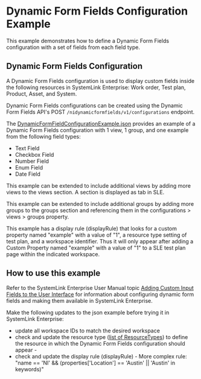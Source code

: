 # Dynamic Form Fields Configuration Example

This example demonstrates how to define a Dynamic Form Fields configuration 
with a set of fields from each field type.

## Dynamic Form Fields Configuration

A Dynamic Form Fields configuration is used to display custom fields inside 
the following resources in SystemLink Enterprise: Work order, Test plan, 
Product, Asset, and System. 

Dynamic Form Fields configurations can be created using the Dynamic Form 
Fields API's POST `/nidynamicformfields/v1/configurations` endpoint. 

The [DynamicFormFieldConfigurationExample.json](DynamicFormFieldConfigurationExample.json) 
provides an example of a Dynamic Form Fields configuration with 1 view,
1 group, and one example from the following field types:

  - Text Field
  - Checkbox Field
  - Number Field
  - Enum Field
  - Date Field

This example can be extended to include additional views by adding more views to the views section. A section is displayed as tab in SLE.

This example can be extended to include additional groups by adding more groups to the groups section and referencing them in the configurations > views > groups property.

This example has a display rule (displayRule) that looks for a custom property named "example" with a value of "1", a resource type setting of test plan, and a workspace identifier. Thus it will only appear after adding a Custom Property named "example" with a value of "1" to a SLE test plan page within the indicated workspace.

## How to use this example

Refer to the SystemLink Enterprise User Manual topic [Adding Custom Input Fields to the User Interface](https://www.ni.com/docs/en-US/bundle/systemlink-enterprise/page/adding-custom-fields-to-the-ui.html) for information about configuring dynamic form fields and making them available in SystemLink Enterprise.

Make the following updates to the json example before trying it in SystemLink Enterprise:

  - update all workspace IDs to match the desired workspace
  - check and update the resource type ([list of ResourceTypes](https://www.ni.com/docs/en-US/bundle/systemlink-enterprise/page/initiating-dynamic-form-field-configuration.html])) to define the resource in which the
    Dynamic Form Fields configuration should appear - 
  - check and update the display rule (displayRule) - More complex rule: "name == 'NI' &&
     (properties['Location'] == 'Austin' || 'Austin' in keywords)"
